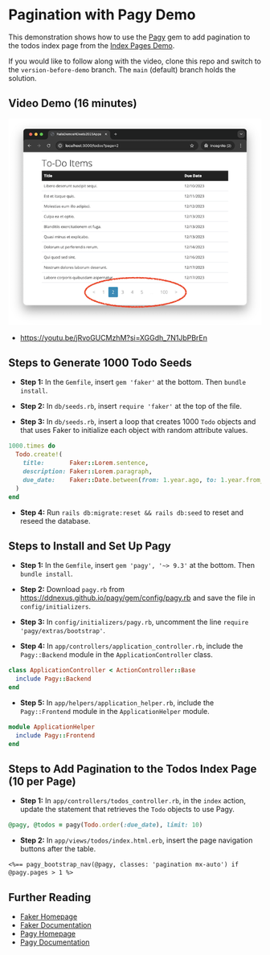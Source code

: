 # Pagination with Pagy Demo

This demonstration shows how to use the [Pagy](https://github.com/ddnexus/pagy#readme) gem to add pagination to the todos index page from the [Index Pages Demo](https://rails-demos-n-deets-2023.herokuapp.com/demos/index-pages).

If you would like to follow along with the video, clone this repo and switch to the `version-before-demo` branch. The `main` (default) branch holds the solution.

## Video Demo (16 minutes)

[![Screenshot of todos index page with pagination buttons at the bottom of the page](todos_index_with_pagination.png)](https://youtu.be/jRvoGUCMzhM?si=XGGdh_7N1JbPBrEn)

- <https://youtu.be/jRvoGUCMzhM?si=XGGdh_7N1JbPBrEn>

## Steps to Generate 1000 Todo Seeds

- **Step 1:** In the `Gemfile`, insert `gem 'faker'` at the bottom. Then `bundle install`.

- **Step 2:** In `db/seeds.rb`, insert `require 'faker'` at the top of the file.

- **Step 3:** In `db/seeds.rb`, insert a loop that creates 1000 `Todo` objects and that uses Faker to initialize each object with random attribute values.

```ruby
1000.times do
  Todo.create!(
    title:       Faker::Lorem.sentence,
    description: Faker::Lorem.paragraph,
    due_date:    Faker::Date.between(from: 1.year.ago, to: 1.year.from_now)
  )
end
```

- **Step 4:** Run `rails db:migrate:reset && rails db:seed` to reset and reseed the database.

## Steps to Install and Set Up Pagy

- **Step 1:** In the `Gemfile`, insert `gem 'pagy', '~> 9.3'` at the bottom. Then `bundle install`.

- **Step 2:** Download `pagy.rb` from <https://ddnexus.github.io/pagy/gem/config/pagy.rb> and save the file in `config/initializers`.

- **Step 3:** In `config/initializers/pagy.rb`, uncomment the line `require 'pagy/extras/bootstrap'`.

- **Step 4:** In `app/controllers/application_controller.rb`, include the `Pagy::Backend` module in the `ApplicationController` class.

```ruby
class ApplicationController < ActionController::Base
  include Pagy::Backend
end
```

- **Step 5:** In `app/helpers/application_helper.rb`, include the `Pagy::Frontend` module in the `ApplicationHelper` module.

```ruby
module ApplicationHelper
  include Pagy::Frontend
end
```

## Steps to Add Pagination to the Todos Index Page (10 per Page)

- **Step 1:** In `app/controllers/todos_controller.rb`, in the `index` action, update the statement that retrieves the `Todo` objects to use Pagy.

```ruby
@pagy, @todos = pagy(Todo.order(:due_date), limit: 10)
```

- **Step 2:** In `app/views/todos/index.html.erb`, insert the page navigation buttons after the table.

```erb
<%== pagy_bootstrap_nav(@pagy, classes: 'pagination mx-auto') if @pagy.pages > 1 %>
```

## Further Reading

- [Faker Homepage](https://github.com/faker-ruby/faker#readme)
- [Faker Documentation](https://www.rubydoc.info/gems/faker/)
- [Pagy Homepage](https://github.com/ddnexus/pagy#readme)
- [Pagy Documentation](https://ddnexus.github.io/pagy/)
